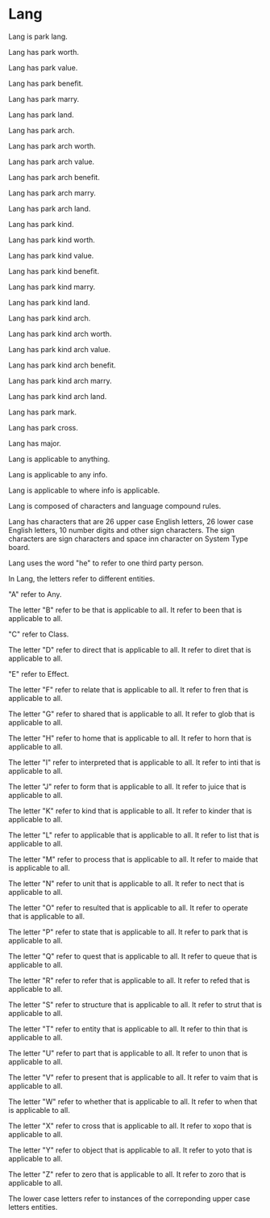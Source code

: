 # Lang

Lang is park lang.

Lang has park worth.

Lang has park value.

Lang has park benefit.

Lang has park marry.

Lang has park land.

Lang has park arch.

Lang has park arch worth.

Lang has park arch value.

Lang has park arch benefit.

Lang has park arch marry.

Lang has park arch land.

Lang has park kind.

Lang has park kind worth.

Lang has park kind value.

Lang has park kind benefit.

Lang has park kind marry.

Lang has park kind land.

Lang has park kind arch.

Lang has park kind arch worth.

Lang has park kind arch value.

Lang has park kind arch benefit.

Lang has park kind arch marry.

Lang has park kind arch land.

Lang has park mark.

Lang has park cross.

Lang has major.

Lang is applicable to anything.

Lang is applicable to any info.

Lang is applicable to where info is applicable.

Lang is composed of characters and language compound rules.

Lang has characters that are 26 upper case English letters, 26 lower case English letters, 10 number digits and other sign characters.
The sign characters are sign characters and space inn character on System Type board.

Lang uses the word "he" to refer to one third party person.

In Lang, the letters refer to different entities.

"A" refer to Any.

The letter "B" refer to be that is applicable to all.
It refer to been that is applicable to all.

"C" refer to Class.

The letter "D" refer to direct that is applicable to all.
It refer to diret that is applicable to all.

"E" refer to Effect.

The letter "F" refer to relate that is applicable to all.
It refer to fren that is applicable to all.

The letter "G" refer to shared that is applicable to all.
It refer to glob that is applicable to all.

The letter "H" refer to home that is applicable to all.
It refer to horn that is applicable to all.

The letter "I" refer to interpreted that is applicable to all.
It refer to inti that is applicable to all.

The letter "J" refer to form that is applicable to all.
It refer to juice that is applicable to all.

The letter "K" refer to kind that is applicable to all.
It refer to kinder that is applicable to all.

The letter "L" refer to applicable that is applicable to all.
It refer to list that is applicable to all.

The letter "M" refer to process that is applicable to all.
It refer to maide that is applicable to all.

The letter "N" refer to unit that is applicable to all.
It refer to nect that is applicable to all.

The letter "O" refer to resulted that is applicable to all.
It refer to operate that is applicable to all.

The letter "P" refer to state that is applicable to all.
It refer to park that is applicable to all.

The letter "Q" refer to quest that is applicable to all.
It refer to queue that is applicable to all.

The letter "R" refer to refer that is applicable to all.
It refer to refed that is applicable to all.

The letter "S" refer to structure that is applicable to all.
It refer to strut that is applicable to all.

The letter "T" refer to entity that is applicable to all.
It refer to thin that is applicable to all.

The letter "U" refer to part that is applicable to all.
It refer to unon that is applicable to all.

The letter "V" refer to present that is applicable to all.
It refer to vaim that is applicable to all.

The letter "W" refer to whether that is applicable to all.
It refer to when that is applicable to all.

The letter "X" refer to cross that is applicable to all.
It refer to xopo that is applicable to all.

The letter "Y" refer to object that is applicable to all.
It refer to yoto that is applicable to all.

The letter "Z" refer to zero that is applicable to all.
It refer to zoro that is applicable to all.

The lower case letters refer to instances of the correponding upper case letters entities.